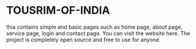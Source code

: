 # TOUSRIM-OF-INDIA
thia contains simple and basic pages such as home page, about page, service page, login and contact page. You can visit the website here. The project is completely open source and free to use for anyone.
